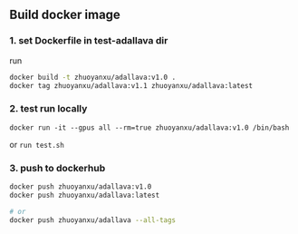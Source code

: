 ## Build docker image

### 1. set Dockerfile in test-adallava dir
run

``` bash
docker build -t zhuoyanxu/adallava:v1.0 .
docker tag zhuoyanxu/adallava:v1.1 zhuoyanxu/adallava:latest
```


### 2. test run locally
```
docker run -it --gpus all --rm=true zhuoyanxu/adallava:v1.0 /bin/bash
```
or `run test.sh`

### 3. push to dockerhub
```bash
docker push zhuoyanxu/adallava:v1.0
docker push zhuoyanxu/adallava:latest

# or
docker push zhuoyanxu/adallava --all-tags
```

